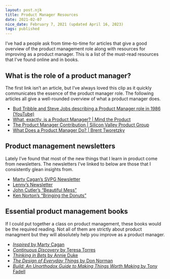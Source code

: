 ```yaml
---
layout: post.njk
title: Product Manager Resources
date: 2021-02-07
nice_date: February 7, 2021 (updated April 16, 2023)
tags: published
---
```

I’ve had a people ask from time-to-time for articles that give a good overview of the product management role along with resources for improving as a product manager. This is a list of the must-read resources that I've found online and in books.

## What is the role of a product manager?

The first link isn’t an article, but I’ve always loved this clip as it quickly communicates the essence of the product manager role. The following articles all give a well-rounded overview of what a product manager does.

* [Bud Tribble and Steve Jobs describing a Product Manager role in 1986 (YouTube)](https://www.youtube.com/watch?v=_43XPfJEqWc)
* [What, exactly, is a Product Manager? | Mind the Product](https://www.mindtheproduct.com/what-exactly-is-a-product-manager/)
* [The Product Manager Contribution | Silicon Valley Product Group](https://svpg.com/the-product-manager-contribution/)
* [What Does a Product Manager Do? | Brent Tworetzky](https://medium.com/@tworetzky/what-does-a-product-manager-do-205b40d82da3)

## Product management newsletters

Lately I’ve found that most of the new things that I learn in product come from newsletters. The newsletters I’ve linked to below are those that I consistently glean insights from.

* [Marty Cagan’s SVPG Newsletter](https://svpg.com/articles/)
* [Lenny’s Newsletter](https://www.lennysnewsletter.com/subscribe)
* [John Cutler’s “Beautiful Mess”](https://cutlefish.substack.com/)
* [Ken Norton’s “Bringing the Donuts”](https://kennethn.substack.com/)

## Essential product management books

If I could put together a class on product management, these books would be the required reading. Not all of them are strictly about product managment but they will absolutely help you improve as a product manager.

* [_Inspired_ by Marty Cagan](https://www.amazon.com/INSPIRED-Create-Tech-Products-Customers-ebook-dp-B077NRB36N/dp/B077NRB36N/)
* [_Continuous Discovery_ by Teresa Torres](https://www.amazon.com/Continuous-Discovery-Habits-Discover-Products-ebook/dp/B094PVB97X/)
* [_Thinking in Bets_ by Annie Duke](https://www.amazon.com/Thinking-Bets-Making-Smarter-Decisions-ebook/dp/B074DG9LQF/)
* [_The Design of Everyday Things_ by Don Norman](https://www.amazon.com/Design-Everyday-Things-Revised-Expanded-ebook/dp/B00E257T6C/)
* [_Build: An Unorthodox Guide to Making Things Worth Making_ by Tony Fadell](https://a.co/d/dXT6W1R)